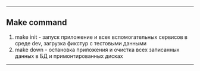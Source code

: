 ---
## Make command

1. make init - запуск приложение и всех вспомогательных сервисов в среде dev, загрузка фикстур с тестовыми данными
2. make down - остановка приложения и очистка всех записанных данных в БД и примонтированных дисках
---